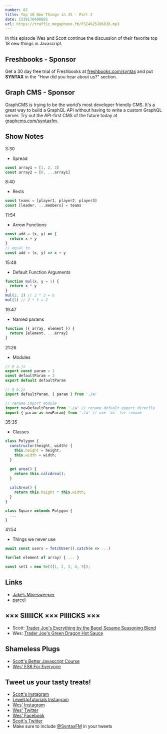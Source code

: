 ```yaml
---
number: 82
title: Top 18 New Things in JS - Part 2
date: 1539176400685
url: https://traffic.megaphone.fm/FSI4625106838.mp3
---
```


In this episode Wes and Scott continue the discussion of their favorite top 18 new things in Javascript.

## Freshbooks - Sponsor

Get a 30 day free trial of Freshbooks at [freshbooks.com/syntax](https://freshbooks.com/syntax) and put **SYNTAX** in the "How did you hear about us?" section.

## Graph CMS - Sponsor

GraphCMS is trying to be the world’s most developer friendly CMS. It's a great way to build a GraphQL API without having to write a custom GraphQL server. Try out the API-first CMS of the future today at [graphcms.com/syntaxfm](https://graphcms.com/syntaxfm).

## Show Notes

3:30

* Spread

```javascript
const array1 = [1, 2, 3]
const array2 = [0, ...array1]
```

8:40

* Rests

```javascript
const teams = [player1, player2, player3]
const [leader, ...members] = teams
```

11:54

* Arrow Functions

```javascript
const add = (x, y) => {
  return x + y
}
// equal to
const add = (x, y) => x + y
```

15:48

* Default Function Arguments

```javascript
function mul(x, y = 1) {
  return x * y
}
mul(2, 3) // 2 * 3 = 6
mul(2) // 2 * 1 = 2
```

19:47

* Named params

```javascript
function ({ array, element }) {
  return [element, ...array]
}
```

21:26

* Modules

```javascript
// @ a.js
export const param = 1
const defaultParam = 2
export default defaultParam

// @ b.js
import defaultParam, { param } from './a'

// rename import module
import newDefaultParam from './a' // rename default export directly
import { param as newParam} from './a' // use `as` for rename
```

35:35

* Classes

```javascript
class Polygon {
  constructor(height, width) {
    this.height = height;
    this.width = width;
  }

  get area() {
    return this.calcArea();
  }
  
  calcArea() {
    return this.height * this.width;
  }
}

class Square extends Polygon {
  ...
}
```

41:54

* Things we never use

```javascript
await const users = fetchUser().catch(e => ...)

for(let element of array) { ... }

const set1 = new Set([1, 2, 3, 4, 5]);
```

## Links
* [Jake’s Minesweeper](https://twitter.com/jaffathecake/status/1045055482933768194)
* [parcel](https://parceljs.org/)

## ××× SIIIIICK ××× PIIIICKS ×××

* Scott: [Trader Joe's Everything by the Bagel Sesame Seasoning Blend](https://www.amazon.com/Trader-Joes-Everything-Sesame-Seasoning/dp/B06W9N8X9H)
* Wes: [Trader Joe's Green Dragon Hot Sauce](https://www.amazon.com/Trader-Joes-Green-Dragon-Sauce/dp/B014E037TM)

## Shameless Plugs

* [Scott's Better Javascript Course](https://LevelUpTutorials.com/pro)
* [Wes' ES6 For Everyone](https://es6.io/)

## Tweet us your tasty treats!

* [Scott's Instagram](https://www.instagram.com/stolinski/)
* [LevelUpTutorials Instagram](https://www.instagram.com/LevelUpTutorials/)
* [Wes' Instagram](https://www.instagram.com/wesbos/)
* [Wes' Twitter](https://twitter.com/wesbos)
* [Wes' Facebook](https://www.facebook.com/wesbos.developer)
* [Scott's Twitter](https://twitter.com/stolinski)
* Make sure to include [@SyntaxFM](https://twitter.com/SyntaxFM) in your tweets

